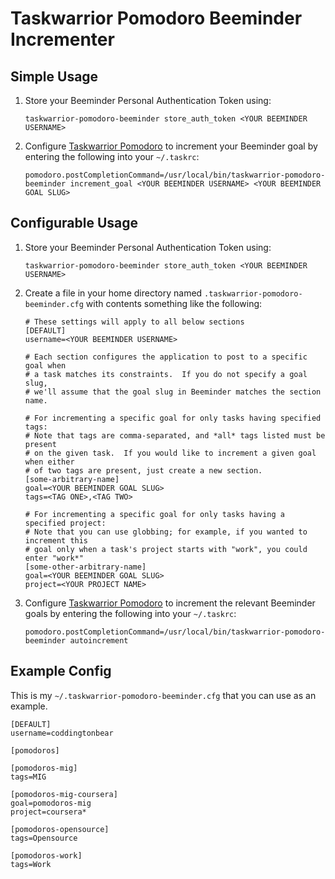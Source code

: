 Taskwarrior Pomodoro Beeminder Incrementer
==========================================

Simple Usage
------------

1. Store your Beeminder Personal Authentication Token using:

   ```
   taskwarrior-pomodoro-beeminder store_auth_token <YOUR BEEMINDER USERNAME>
   ```

2. Configure [Taskwarrior Pomodoro](https://github.com/coddingtonbear/taskwarrior-pomodoro) to
   increment your Beeminder goal by entering the following into your ``~/.taskrc``:

   ```
   pomodoro.postCompletionCommand=/usr/local/bin/taskwarrior-pomodoro-beeminder increment_goal <YOUR BEEMINDER USERNAME> <YOUR BEEMINDER GOAL SLUG>
   ```


Configurable Usage
------------------

1. Store your Beeminder Personal Authentication Token using:

   ```
   taskwarrior-pomodoro-beeminder store_auth_token <YOUR BEEMINDER USERNAME>
   ```

2. Create a file in your home directory named ``.taskwarrior-pomodoro-beeminder.cfg`` with contents something like the following:

   ```
   # These settings will apply to all below sections
   [DEFAULT]
   username=<YOUR BEEMINDER USERNAME>
   
   # Each section configures the application to post to a specific goal when
   # a task matches its constraints.  If you do not specify a goal slug,
   # we'll assume that the goal slug in Beeminder matches the section name.
   
   # For incrementing a specific goal for only tasks having specified tags:
   # Note that tags are comma-separated, and *all* tags listed must be present
   # on the given task.  If you would like to increment a given goal when either
   # of two tags are present, just create a new section.
   [some-arbitrary-name]
   goal=<YOUR BEEMINDER GOAL SLUG>
   tags=<TAG ONE>,<TAG TWO>
   
   # For incrementing a specific goal for only tasks having a specified project:
   # Note that you can use globbing; for example, if you wanted to increment this
   # goal only when a task's project starts with "work", you could enter "work*"
   [some-other-arbitrary-name]
   goal=<YOUR BEEMINDER GOAL SLUG>
   project=<YOUR PROJECT NAME>
   ```

3. Configure [Taskwarrior Pomodoro](https://github.com/coddingtonbear/taskwarrior-pomodoro) to
   increment the relevant Beeminder goals by entering the following into your ``~/.taskrc``:

   ```
   pomodoro.postCompletionCommand=/usr/local/bin/taskwarrior-pomodoro-beeminder autoincrement
   ```

Example Config
--------------

This is my ``~/.taskwarrior-pomodoro-beeminder.cfg`` that you can use as an example.

```
[DEFAULT]
username=coddingtonbear

[pomodoros]

[pomodoros-mig]
tags=MIG

[pomodoros-mig-coursera]
goal=pomodoros-mig
project=coursera*

[pomodoros-opensource]
tags=Opensource

[pomodoros-work]
tags=Work
```
